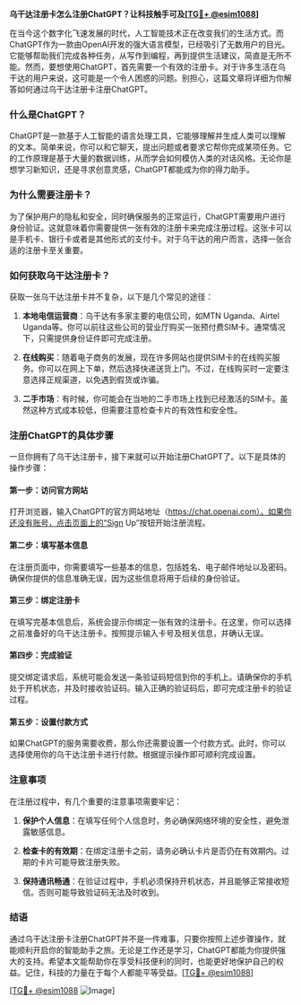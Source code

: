 **乌干达注册卡怎么注册ChatGPT？让科技触手可及[[TG💪+ @esim1088](https://t.me/s/esim1088)]**

在当今这个数字化飞速发展的时代，人工智能技术正在改变我们的生活方式。而ChatGPT作为一款由OpenAI开发的强大语言模型，已经吸引了无数用户的目光。它能够帮助我们完成各种任务，从写作到编程，再到提供生活建议，简直是无所不能。然而，要想使用ChatGPT，首先需要一个有效的注册卡。对于许多生活在乌干达的用户来说，这可能是一个令人困惑的问题。别担心，这篇文章将详细为你解答如何通过乌干达注册卡注册ChatGPT。

### 什么是ChatGPT？

ChatGPT是一款基于人工智能的语言处理工具，它能够理解并生成人类可以理解的文本。简单来说，你可以和它聊天，提出问题或者要求它帮你完成某项任务。它的工作原理是基于大量的数据训练，从而学会如何模仿人类的对话风格。无论你是想学习新知识，还是寻求创意灵感，ChatGPT都能成为你的得力助手。

### 为什么需要注册卡？

为了保护用户的隐私和安全，同时确保服务的正常运行，ChatGPT需要用户进行身份验证。这就意味着你需要提供一张有效的注册卡来完成注册过程。这张卡可以是手机卡、银行卡或者是其他形式的支付卡。对于乌干达的用户而言，选择一张合适的注册卡至关重要。

### 如何获取乌干达注册卡？

获取一张乌干达注册卡并不复杂，以下是几个常见的途径：

1. **本地电信运营商**：乌干达有多家主要的电信公司，如MTN Uganda、Airtel Uganda等。你可以前往这些公司的营业厅购买一张预付费SIM卡。通常情况下，只需提供身份证件即可完成注册。

2. **在线购买**：随着电子商务的发展，现在许多网站也提供SIM卡的在线购买服务。你可以在网上下单，然后选择快递送货上门。不过，在线购买时一定要注意选择正规渠道，以免遇到假货或诈骗。

3. **二手市场**：有时候，你可能会在当地的二手市场上找到已经激活的SIM卡。虽然这种方式成本较低，但需要注意检查卡片的有效性和安全性。

### 注册ChatGPT的具体步骤

一旦你拥有了乌干达注册卡，接下来就可以开始注册ChatGPT了。以下是具体的操作步骤：

#### 第一步：访问官方网站

打开浏览器，输入ChatGPT的官方网站地址（https://chat.openai.com）。如果你还没有账号，点击页面上的“Sign Up”按钮开始注册流程。

#### 第二步：填写基本信息

在注册页面中，你需要填写一些基本的信息，包括姓名、电子邮件地址以及密码。确保你提供的信息准确无误，因为这些信息将用于后续的身份验证。

#### 第三步：绑定注册卡

在填写完基本信息后，系统会提示你绑定一张有效的注册卡。在这里，你可以选择之前准备好的乌干达注册卡。按照提示输入卡号及相关信息，并确认无误。

#### 第四步：完成验证

提交绑定请求后，系统可能会发送一条验证码短信到你的手机上。请确保你的手机处于开机状态，并及时接收验证码。输入正确的验证码后，即可完成注册卡的验证过程。

#### 第五步：设置付款方式

如果ChatGPT的服务需要收费，那么你还需要设置一个付款方式。此时，你可以选择使用你的乌干达注册卡进行付款。根据提示操作即可顺利完成设置。

### 注意事项

在注册过程中，有几个重要的注意事项需要牢记：

1. **保护个人信息**：在填写任何个人信息时，务必确保网络环境的安全性，避免泄露敏感信息。
   
2. **检查卡的有效期**：在绑定注册卡之前，请务必确认卡片是否仍在有效期内。过期的卡片可能导致注册失败。

3. **保持通讯畅通**：在验证过程中，手机必须保持开机状态，并且能够正常接收短信。否则可能导致验证码无法及时收到。

### 结语

通过乌干达注册卡注册ChatGPT并不是一件难事，只要你按照上述步骤操作，就能顺利开启你的智能助手之旅。无论是工作还是学习，ChatGPT都能为你提供强大的支持。希望本文能帮助你在享受科技便利的同时，也能更好地保护自己的权益。记住，科技的力量在于每个人都能平等受益。[[TG💪+ @esim1088](https://t.me/s/esim1088)]

[[TG💪+ @esim1088](https://t.me/s/esim1088) ![Image](https://i.postimg.cc/4NQfJmqS/Snipaste-2025-05-13-00-14-12.png)]